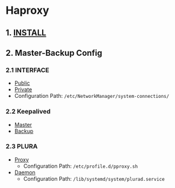 # Haproxy

## 1. [INSTALL](https://github.com/QubitSecurity/howto/blob/main/rocky9/app/haproxy/install.md)

## 2. Master-Backup Config

### 2.1 INTERFACE
- [Public](https://github.com/QubitSecurity/howto/blob/main/rocky9/app/haproxy/config/enp7s0.nmconnection)
- [Private](https://github.com/QubitSecurity/howto/blob/main/rocky9/app/haproxy/config/enp1s0.nmconnection)
- Configuration Path: `/etc/NetworkManager/system-connections/`

### 2.2 Keepalived
- [Master](https://github.com/QubitSecurity/howto/blob/main/rocky9/app/haproxy/config/keepalived-master.conf)
- [Backup](https://github.com/QubitSecurity/howto/blob/main/rocky9/app/haproxy/config/keepalived-backup.conf)

### 2.3 PLURA
- [Proxy](https://github.com/QubitSecurity/howto/blob/main/rocky9/app/haproxy/config/pproxy.sh)
  - Configuration Path: `/etc/profile.d/pproxy.sh`
- [Daemon](https://github.com/QubitSecurity/howto/blob/main/rocky9/app/haproxy/config/plurad.service)
  - Configuration Path: `/lib/systemd/system/plurad.service`
